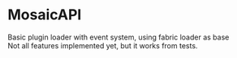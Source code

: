# MosaicAPI
Basic plugin loader with event system, using fabric loader as base\
Not all features implemented yet, but it works from tests.

